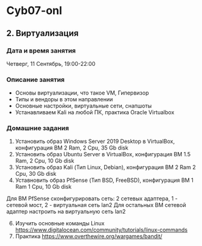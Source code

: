 # Cyb07-onl

## 2. Виртуализация

### Дата и время занятия
Четверг, 11 Сентябрь, 19:00-22:00

### Описание занятия
- Основы виртуализации, что такое VM, Гипервизор
- Типы и вендоры в этом направлении
- Основные настройки, виртуальные сети, снапшоты
- Устанавливаем Kali на любой ПК, практика Oracle Virtualbox

### Домашние задания
1. Установить образ Windows Server 2019 Desktop в VirtualBox, конфигурация ВМ 2 Ram, 2 Cpu, 35 Gb disk
2. Установить образ Ubuntu Server в VirtualBox, конфигурация ВМ 1.5 Ram, 2 Cpu, 10 Gb disk
4. Установить образ Kali (Тип Linux, Debian), конфигурация ВМ 2 Ram 2 Cpu, 30 Gb disk
5. Уставновить образ PfSense (Тип BSD, FreeBSD), конфигурация ВМ 1 Ram 1 Cpu, 10 Gb disk

Для ВМ PfSense сконфигурировать сеть: 2 сетевых адаптера, 1 - сетевой мост, 2 - виртуальная сеть lan2
Для остальных ВМ сетевой адаптер настроить на виртуальную сеть lan2

6. Изучить основные команды Linux https://www.digitalocean.com/community/tutorials/linux-commands
7. Практика https://www.overthewire.org/wargames/bandit/
 



